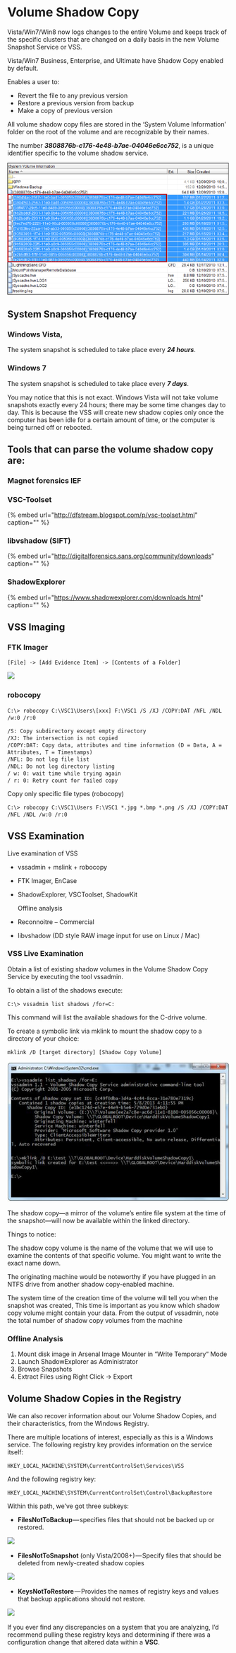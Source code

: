 # Volume Shadow Copy

Vista/Win7/Win8 now logs changes to the entire Volume and keeps track of the specific clusters that are changed on a daily basis in the new Volume Snapshot Service or VSS.

Vista/Win7 Business, Enterprise, and Ultimate have Shadow Copy enabled by default.

Enables a user to:

* Revert the file to any previous version 
* Restore a previous version from backup 
* Make a copy of previous version 

All volume shadow copy files are stored in the ‘System Volume Information’ folder on the root of the volume and are recognizable by their names.

The number _**3808876b-c176-4e48-b7ae-04046e6cc752**_, is a unique identifier specific to the volume shadow service.

![](../.gitbook/assets/vss.png)

## System Snapshot Frequency

### Windows Vista,

The system snapshot is scheduled to take place every _**24 hours**_.

### Windows 7

The system snapshot is scheduled to take place every _**7 days**_.

You may notice that this is not exact. Windows Vista will not take volume snapshots exactly every 24 hours; there may be some time changes day to day. This is because the VSS will create new shadow copies only once the computer has been idle for a certain amount of time, or the computer is being turned off or rebooted.

## Tools that can parse the volume shadow copy are:

### Magnet forensics IEF

### VSC-Toolset

{% embed url="http://dfstream.blogspot.com/p/vsc-toolset.html" caption="" %}

### libvshadow \(SIFT\)

{% embed url="http://digitalforensics.sans.org/community/downloads" caption="" %}

### ShadowExplorer

{% embed url="https://www.shadowexplorer.com/downloads.html" caption="" %}

## VSS Imaging

### FTK Imager

```text
[File] -> [Add Evidence Item] -> [Contents of a Folder]
```

![](../.gitbook/assets/vss_imaging.emf)

### robocopy

```text
C:\> robocopy C:\VSC1\Users\[xxx] F:\VSC1 /S /XJ /COPY:DAT /NFL /NDL /w:0 /r:0
```

```text
/S: Copy subdirectory except empty directory
/XJ: The intersection is not copied
/COPY:DAT: Copy data, attributes and time information (D = Data, A = Attributes, T = Timestamps)
/NFL: Do not log file list
/NDL: Do not log directory listing
/ w: 0: wait time while trying again
/ r: 0: Retry count for failed copy
```

Copy only specific file types \(robocopy\)

```text
C:\> robocopy C:\VSC1\Users F:\VSC1 *.jpg *.bmp *.png /S /XJ /COPY:DAT /NFL /NDL /w:0 /r:0
```

## VSS Examination

Live examination of VSS

* vssadmin + mslink + robocopy 
* FTK Imager, EnCase 
* ShadowExplorer, VSCToolset, ShadowKit

  Offline analysis

* Reconnoitre – Commercial
* libvshadow \(DD style RAW image input for use on Linux / Mac\)

### VSS Live Examination

Obtain a list of existing shadow volumes in the Volume Shadow Copy Service by executing the tool vssadmin.

To obtain a list of the shadows execute:

```text
C:\> vssadmin list shadows /for=C:
```

This command will list the available shadows for the C-drive volume.

To create a symbolic link via mklink to mount the shadow copy to a directory of your choice:

```text
mklink /D [target directory] [Shadow Copy Volume]
```

![](../.gitbook/assets/vssadmin.png)

The shadow copy—a mirror of the volume’s entire file system at the time of the snapshot—will now be available within the linked directory.


Things to notice:

The shadow copy volume is the name of the volume that we will use to examine the contents of that specific volume. You might want to write the exact name down.

The originating machine would be noteworthy if you have plugged in an NTFS drive from another shadow copy-enabled machine.

The system time of the creation time of the volume will tell you when the snapshot was created, This time is important as you know which shadow copy volume might contain your data. From the output of vssadmin, note the total number of shadow copy volumes from the machine

### Offline Analysis

1. Mount disk image in Arsenal Image Mounter in “Write Temporary“ Mode
2. Launch ShadowExplorer as Administrator
3. Browse Snapshots
4. Extract Files using Right Click -&gt; Export  

## Volume Shadow Copies in the Registry

We can also recover information about our Volume Shadow Copies, and their characteristics, from the Windows Registry. 

There are multiple locations of interest, especially as this is a Windows service. The following registry key provides information on the service itself:

```text
HKEY_LOCAL_MACHINE\SYSTEM\CurrentControlSet\Services\VSS
```

And the following registry key:

```text
HKEY_LOCAL_MACHINE\SYSTEM\CurrentControlSet\Control\BackupRestore
```

Within this path, we’ve got three subkeys:

* **FilesNotToBackup** — specifies files that should not be backed up or restored.

![](https://cdn-images-1.medium.com/max/800/1*h0eanKZRWGlAHpF83ngD4A.png)

* **FilesNotToSnapshot** \(only Vista/2008+\) — Specify files that should be deleted from newly-created shadow copies

![](https://cdn-images-1.medium.com/max/800/1*wgJ2jMEQiD_ITHAOACSGcg.png)

* **KeysNotToRestore** — Provides the names of registry keys and values that backup applications should not restore.

![](https://cdn-images-1.medium.com/max/800/1*5B_Ixpyn2paMOCllAY2exg.png)

If you ever find any discrepancies on a system that you are analyzing, I’d recommend pulling these registry keys and determining if there was a configuration change that altered data within a **VSC**.

